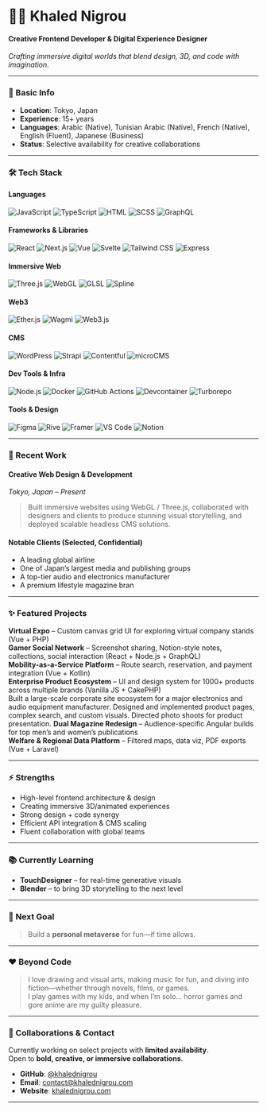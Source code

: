 # 👨‍💻 Khaled Nigrou

#### Creative Frontend Developer & Digital Experience Designer  
*Crafting immersive digital worlds that blend design, 3D, and code with imagination.*

---

### 🧠 Basic Info
- **Location**: Tokyo, Japan  
- **Experience**: 15+ years  
- **Languages**: Arabic (Native), Tunisian Arabic (Native), French (Native), English (Fluent), Japanese (Business)  
- **Status**: Selective availability for creative collaborations

---

### 🛠️ Tech Stack

#### Languages  
![JavaScript](https://img.shields.io/badge/-JavaScript-F7DF1E?logo=javascript&logoColor=black)
![TypeScript](https://img.shields.io/badge/-TypeScript-3178C6?logo=typescript&logoColor=white)
![HTML](https://img.shields.io/badge/-HTML5-E34F26?logo=html5&logoColor=white)
![SCSS](https://img.shields.io/badge/-SCSS-CC6699?logo=sass&logoColor=white)
![GraphQL](https://img.shields.io/badge/-GraphQL-E10098?logo=graphql&logoColor=white)

#### Frameworks & Libraries  
![React](https://img.shields.io/badge/-React-61DAFB?logo=react&logoColor=black)
![Next.js](https://img.shields.io/badge/-Next.js-000000?logo=next.js)
![Vue](https://img.shields.io/badge/-Vue-4FC08D?logo=vue.js&logoColor=white)
![Svelte](https://img.shields.io/badge/-Svelte-FF3E00?logo=svelte&logoColor=white)
![Tailwind CSS](https://img.shields.io/badge/-Tailwind%20CSS-38B2AC?logo=tailwind-css&logoColor=white)
![Express](https://img.shields.io/badge/-Express-000000?logo=express)

#### Immersive Web  
![Three.js](https://img.shields.io/badge/-Three.js-000000?logo=three.js)
![WebGL](https://img.shields.io/badge/-WebGL-990000?logo=webgl)
![GLSL](https://img.shields.io/badge/-GLSL-5566aa)
![Spline](https://img.shields.io/badge/-Spline-00B2FF)

#### Web3  
![Ether.js](https://img.shields.io/badge/-Ether.js-5C1F9A)
![Wagmi](https://img.shields.io/badge/-Wagmi-1E1E1E)
![Web3.js](https://img.shields.io/badge/-Web3.js-F16822)

#### CMS  
![WordPress](https://img.shields.io/badge/-WordPress-21759B?logo=wordpress&logoColor=white)
![Strapi](https://img.shields.io/badge/-Strapi-4945FF?logo=strapi&logoColor=white)
![Contentful](https://img.shields.io/badge/-Contentful-2478CC?logo=contentful&logoColor=white)
![microCMS](https://img.shields.io/badge/-microCMS-FF9800)

#### Dev Tools & Infra  
![Node.js](https://img.shields.io/badge/-Node.js-339933?logo=node.js&logoColor=white)
![Docker](https://img.shields.io/badge/-Docker-2496ED?logo=docker&logoColor=white)
![GitHub Actions](https://img.shields.io/badge/-GitHub%20Actions-2088FF?logo=github-actions&logoColor=white)
![Devcontainer](https://img.shields.io/badge/-Devcontainer-007ACC)
![Turborepo](https://img.shields.io/badge/-Turborepo-1E1E1E)

#### Tools & Design  
![Figma](https://img.shields.io/badge/-Figma-F24E1E?logo=figma&logoColor=white)
![Rive](https://img.shields.io/badge/-Rive-000000?logo=rive)
![Framer](https://img.shields.io/badge/-Framer-0055FF?logo=framer&logoColor=white)
![VS Code](https://img.shields.io/badge/-VSCode-007ACC?logo=visual-studio-code&logoColor=white)
![Notion](https://img.shields.io/badge/-Notion-000000?logo=notion)

---

### 🚀 Recent Work

#### Creative Web Design & Development  
*Tokyo, Japan – Present*  
> Built immersive websites using WebGL / Three.js, collaborated with designers and clients to produce stunning visual storytelling, and deployed scalable headless CMS solutions.

#### Notable Clients (Selected, Confidential)
- A leading global airline  
- One of Japan’s largest media and publishing groups  
- A top-tier audio and electronics manufacturer  
- A premium lifestyle magazine bran

---

### ✨ Featured Projects

**Virtual Expo** – Custom canvas grid UI for exploring virtual company stands (Vue + PHP)  
**Gamer Social Network** – Screenshot sharing, Notion-style notes, collections, social interaction (React + Node.js + GraphQL)  
**Mobility-as-a-Service Platform** – Route search, reservation, and payment integration (Vue + Kotlin)  
**Enterprise Product Ecosystem** – UI and design system for 1000+ products across multiple brands (Vanilla JS + CakePHP)  
Built a large-scale corporate site ecosystem for a major electronics and audio equipment manufacturer. Designed and implemented product pages, complex search, and custom visuals. Directed photo shoots for product presentation.
**Dual Magazine Redesign** – Audience-specific Angular builds for top men’s and women’s publications  
**Welfare & Regional Data Platform** – Filtered maps, data viz, PDF exports (Vue + Laravel)

---

### ⚡ Strengths
- High-level frontend architecture & design
- Creating immersive 3D/animated experiences
- Strong design + code synergy
- Efficient API integration & CMS scaling
- Fluent collaboration with global teams

---

### 📚 Currently Learning
- **TouchDesigner** – for real-time generative visuals  
- **Blender** – to bring 3D storytelling to the next level

---

### 🎯 Next Goal
> Build a **personal metaverse** for fun—if time allows.

---

### ❤️ Beyond Code
> I love drawing and visual arts, making music for fun, and diving into fiction—whether through novels, films, or games.  
> I play games with my kids, and when I’m solo… horror games and gore anime are my guilty pleasure.

---

### 🤝 Collaborations & Contact

Currently working on select projects with **limited availability**.  
Open to **bold, creative, or immersive collaborations**.

- **GitHub**: [@khalednigrou](https://github.com/khalednigrou)  
- **Email**: [contact@khalednigrou.com](mailto:contact@khalednigrou.com)  
- **Website**: [khalednigrou.com](https://khalednigrou.com)

---
